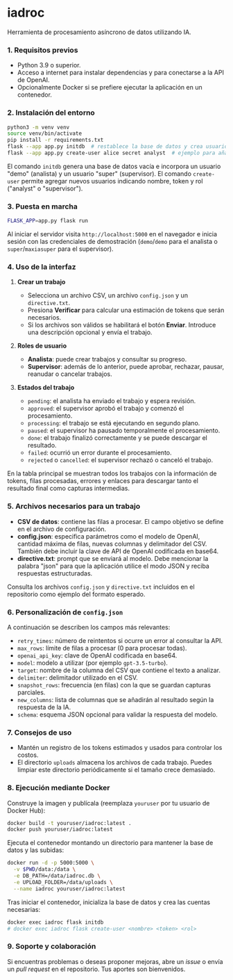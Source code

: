 # iadroc

Herramienta de procesamiento asíncrono de datos utilizando IA.

### 1. Requisitos previos

- Python 3.9 o superior.
- Acceso a internet para instalar dependencias y para conectarse a la API de OpenAI.
- Opcionalmente Docker si se prefiere ejecutar la aplicación en un contenedor.

### 2. Instalación del entorno

```bash
python3 -m venv venv
source venv/bin/activate
pip install -r requirements.txt
flask --app app.py initdb  # restablece la base de datos y crea usuarios de demostración
flask --app app.py create-user alice secret analyst  # ejemplo para añadir usuarios
```

El comando `initdb` genera una base de datos vacía e incorpora un usuario "demo" (analista) y un usuario "super" (supervisor). El comando `create-user` permite agregar nuevos usuarios indicando nombre, token y rol ("analyst" o "supervisor").

### 3. Puesta en marcha

```bash
FLASK_APP=app.py flask run
```

Al iniciar el servidor visita `http://localhost:5000` en el navegador e inicia sesión con las credenciales de demostración (`demo`/`demo` para el analista o `super`/`maxiasuper` para el supervisor).

### 4. Uso de la interfaz

1. **Crear un trabajo**
   - Selecciona un archivo CSV, un archivo `config.json` y un `directive.txt`.
   - Presiona **Verificar** para calcular una estimación de tokens que serán necesarios.
   - Si los archivos son válidos se habilitará el botón **Enviar**. Introduce una descripción opcional y envía el trabajo.

2. **Roles de usuario**
   - **Analista**: puede crear trabajos y consultar su progreso.
   - **Supervisor**: además de lo anterior, puede aprobar, rechazar, pausar, reanudar o cancelar trabajos.

3. **Estados del trabajo**
   - `pending`: el analista ha enviado el trabajo y espera revisión.
   - `approved`: el supervisor aprobó el trabajo y comenzó el procesamiento.
   - `processing`: el trabajo se está ejecutando en segundo plano.
   - `paused`: el supervisor ha pausado temporalmente el procesamiento.
   - `done`: el trabajo finalizó correctamente y se puede descargar el resultado.
   - `failed`: ocurrió un error durante el procesamiento.
   - `rejected` o `cancelled`: el supervisor rechazó o canceló el trabajo.

En la tabla principal se muestran todos los trabajos con la información de tokens, filas procesadas, errores y enlaces para descargar tanto el resultado final como capturas intermedias.

### 5. Archivos necesarios para un trabajo

- **CSV de datos**: contiene las filas a procesar. El campo objetivo se define en el archivo de configuración.
- **config.json**: especifica parámetros como el modelo de OpenAI, cantidad máxima de filas, nuevas columnas y delimitador del CSV. También debe incluir la clave de API de OpenAI codificada en base64.
- **directive.txt**: prompt que se enviará al modelo. Debe mencionar la palabra "json" para que la aplicación utilice el modo JSON y reciba respuestas estructuradas.

Consulta los archivos `config.json` y `directive.txt` incluidos en el repositorio como ejemplo del formato esperado.

### 6. Personalización de `config.json`

A continuación se describen los campos más relevantes:

- `retry_times`: número de reintentos si ocurre un error al consultar la API.
- `max_rows`: límite de filas a procesar (0 para procesar todas).
- `openai_api_key`: clave de OpenAI codificada en base64.
- `model`: modelo a utilizar (por ejemplo `gpt-3.5-turbo`).
- `target`: nombre de la columna del CSV que contiene el texto a analizar.
- `delimiter`: delimitador utilizado en el CSV.
- `snapshot_rows`: frecuencia (en filas) con la que se guardan capturas parciales.
- `new_columns`: lista de columnas que se añadirán al resultado según la respuesta de la IA.
- `schema`: esquema JSON opcional para validar la respuesta del modelo.

### 7. Consejos de uso

- Mantén un registro de los tokens estimados y usados para controlar los costos.
- El directorio `uploads` almacena los archivos de cada trabajo. Puedes limpiar este directorio periódicamente si el tamaño crece demasiado.

### 8. Ejecución mediante Docker

Construye la imagen y publícala (reemplaza `youruser` por tu usuario de Docker Hub):

```bash
docker build -t youruser/iadroc:latest .
docker push youruser/iadroc:latest
```

Ejecuta el contenedor montando un directorio para mantener la base de datos y las subidas:

```bash
docker run -d -p 5000:5000 \
  -v $PWD/data:/data \
  -e DB_PATH=/data/iadroc.db \
  -e UPLOAD_FOLDER=/data/uploads \
  --name iadroc youruser/iadroc:latest
```

Tras iniciar el contenedor, inicializa la base de datos y crea las cuentas necesarias:

```bash
docker exec iadroc flask initdb
# docker exec iadroc flask create-user <nombre> <token> <rol>
```

### 9. Soporte y colaboración

Si encuentras problemas o deseas proponer mejoras, abre un *issue* o envía un *pull request* en el repositorio. Tus aportes son bienvenidos.

